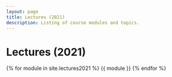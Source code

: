 ```yaml
---
layout: page
title: Lectures (2021)
description: Listing of course modules and topics.
---
```


# Lectures (2021)

{% for module in site.lectures2021 %}
{{ module }}
{% endfor %}
